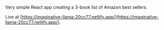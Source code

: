 Very simple React app creating a 3-book list of Amazon best sellers.

Live at [https://imaginative-llama-20cc77.netlify.app/](https://imaginative-llama-20cc77.netlify.app/).

